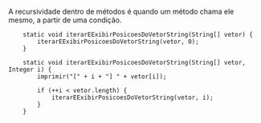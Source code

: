 A recursividade dentro de métodos é quando um método chama ele mesmo, a partir de uma condição.
```
    static void iterarEExibirPosicoesDoVetorString(String[] vetor) {
		iterarEExibirPosicoesDoVetorString(vetor, 0);
	}
	
	static void iterarEExibirPosicoesDoVetorString(String[] vetor, Integer i) {
		imprimir("[" + i + "] " + vetor[i]);
		
		if (++i < vetor.length) {
			iterarEExibirPosicoesDoVetorString(vetor, i);
		}
	}
```
